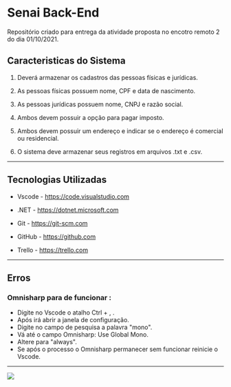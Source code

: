 # Senai Back-End

Repositório criado para entrega da atividade proposta 
no encotro remoto 2 do dia 01/10/2021.

## Caracteristicas do Sistema

1. Deverá armazenar os cadastros das pessoas físicas e jurídicas.

2. As pessoas físicas possuem nome, CPF e data de nascimento.

3. As pessoas jurídicas possuem nome, CNPJ e razão social.

4. Ambos devem possuir a opção para pagar imposto.

5. Ambos devem possuir um endereço e indicar se o endereço é comercial ou residencial.

6. O sistema deve armazenar seus registros em arquivos .txt e .csv.
<hr>

## Tecnologias Utilizadas

* Vscode - https://code.visualstudio.com

* .NET   - https://dotnet.microsoft.com 

* Git    - https://git-scm.com

* GitHub - https://github.com

* Trello - https://trello.com

<hr>

## Erros 

### Omnisharp para de funcionar :

* Digite no Vscode o atalho Ctrl + , .
* Após irá abrir a janela de configuração.
* Digite no campo de pesquisa a palavra "mono".
* Vá até o campo Omnisharp: Use Global Mono.
* Altere para "always".
* Se após o processo o Omnisharp permanecer sem funcionar reinicie o Vscode.

<hr>





<img src="https://portalead.sp.senai.br/img/logo-senai2.png">


